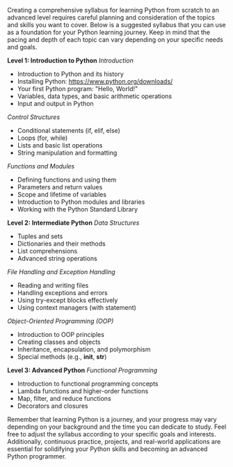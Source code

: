 Creating a comprehensive syllabus for learning Python from scratch to an advanced level requires careful planning and consideration of the topics and skills you want to cover. Below is a suggested syllabus that you can use as a foundation for your Python learning journey. Keep in mind that the pacing and depth of each topic can vary depending on your specific needs and goals.

**Level 1: Introduction to Python**
*Introduction*
- Introduction to Python and its history
- Installing Python: https://www.python.org/downloads/
- Your first Python program: "Hello, World!"
- Variables, data types, and basic arithmetic operations
- Input and output in Python

*Control Structures*
- Conditional statements (if, elif, else)
- Loops (for, while)
- Lists and basic list operations
- String manipulation and formatting

*Functions and Modules*
- Defining functions and using them
- Parameters and return values
- Scope and lifetime of variables
- Introduction to Python modules and libraries
- Working with the Python Standard Library

**Level 2: Intermediate Python**
*Data Structures*
- Tuples and sets
- Dictionaries and their methods
- List comprehensions
- Advanced string operations

*File Handling and Exception Handling*
- Reading and writing files
- Handling exceptions and errors
- Using try-except blocks effectively
- Using context managers (with statement)

*Object-Oriented Programming (OOP)*
- Introduction to OOP principles
- Creating classes and objects
- Inheritance, encapsulation, and polymorphism
- Special methods (e.g., __init__, __str__)

**Level 3: Advanced Python**
*Functional Programming*
- Introduction to functional programming concepts
- Lambda functions and higher-order functions
- Map, filter, and reduce functions
- Decorators and closures


Remember that learning Python is a journey, and your progress may vary depending on your background and the time you can dedicate to study. Feel free to adjust the syllabus according to your specific goals and interests. Additionally, continuous practice, projects, and real-world applications are essential for solidifying your Python skills and becoming an advanced Python programmer.